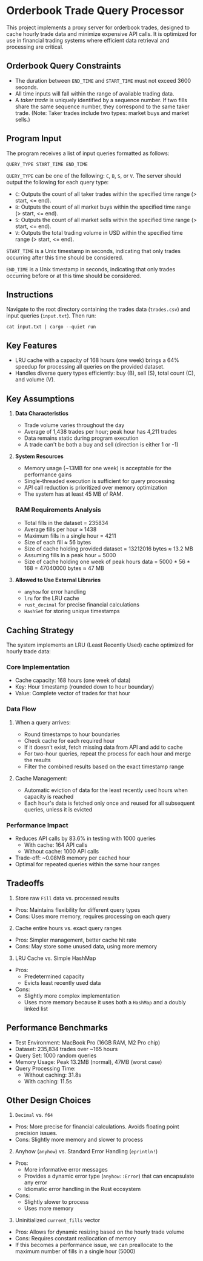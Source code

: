 # Orderbook Trade Query Processor

This project implements a proxy server for orderbook trades, designed to cache hourly trade data and minimize expensive API calls. It is optimized for use in financial trading systems where efficient data retrieval and processing are critical.


## Orderbook Query Constraints

-  The duration between `END_TIME` and `START_TIME` must not exceed 3600 seconds.
-  All time inputs will fall within the range of available trading data.
-  A _taker trade_ is uniquely identified by a sequence number. If two fills share the same sequence number, they correspond to the same taker trade. (Note: Taker trades include two types: market buys and market sells.)

## Program Input

The program receives a list of input queries formatted as follows:

```
QUERY_TYPE START_TIME END_TIME
```

`QUERY_TYPE` can be one of the following: `C`, `B`, `S`, or `V`. The server should output the following for each query type:

-  `C`: Outputs the count of all taker trades within the specified time range (> start, <= end).
-  `B`: Outputs the count of all market buys within the specified time range (> start, <= end).
-  `S`: Outputs the count of all market sells within the specified time range (> start, <= end).
-  `V`: Outputs the total trading volume in USD within the specified time range (> start, <= end).

`START_TIME` is a Unix timestamp in seconds, indicating that only trades occurring after this time should be considered.

`END_TIME` is a Unix timestamp in seconds, indicating that only trades occurring before or at this time should be considered.


## Instructions

Navigate to the root directory containing the trades data (`trades.csv`) and input queries (`input.txt`). Then run:

```
cat input.txt | cargo --quiet run
```

## Key Features
- LRU cache with a capacity of 168 hours (one week) brings a 64% speedup for processing all queries on the provided dataset.
- Handles diverse query types efficiently: buy (B), sell (S), total count (C), and volume (V).


## Key Assumptions
1. **Data Characteristics**
    - Trade volume varies throughout the day
    - Average of 1,438 trades per hour; peak hour has 4,211 trades
    - Data remains static during program execution
    - A trade can't be both a buy and sell (direction is either 1 or -1)

2. **System Resources**
    - Memory usage (~13MB for one week) is acceptable for the performance gains
    - Single-threaded execution is sufficient for query processing
    - API call reduction is prioritized over memory optimization
    - The system has at least 45 MB of RAM.

    ### RAM Requirements Analysis
    - Total fills in the dataset = 235834
    - Average fills per hour ≈ 1438
    - Maximum fills in a single hour = 4211
    - Size of each fill ≈ 56 bytes
    - Size of cache holding provided dataset = 13212016 bytes ≈ 13.2 MB
    - Assuming fills in a peak hour = 5000
    - Size of cache holding one week of peak hours data = 5000 * 56 * 168 = 47040000 bytes ≈ 47 MB

3. **Allowed to Use External Libraries**
    - `anyhow` for error handling
    - `lru` for the LRU cache
    - `rust_decimal` for precise financial calculations
    - `HashSet` for storing unique timestamps


## Caching Strategy

The system implements an LRU (Least Recently Used) cache optimized for hourly trade data:

### Core Implementation
- Cache capacity: 168 hours (one week of data)
- Key: Hour timestamp (rounded down to hour boundary)
- Value: Complete vector of trades for that hour

### Data Flow
1. When a query arrives:
   - Round timestamps to hour boundaries
   - Check cache for each required hour
   - If it doesn't exist, fetch missing data from API and add to cache
   - For two-hour queries, repeat the process for each hour and merge the results
   - Filter the combined results based on the exact timestamp range

2. Cache Management:
   - Automatic eviction of data for the least recently used hours when capacity is reached
   - Each hour's data is fetched only once and reused for all subsequent queries, unless it is evicted

### Performance Impact
- Reduces API calls by 83.6% in testing with 1000 queries
  - With cache: 164 API calls
  - Without cache: 1000 API calls
- Trade-off: ~0.08MB memory per cached hour
- Optimal for repeated queries within the same hour ranges


## Tradeoffs
1. Store raw `Fill` data vs. processed results
  - Pros: Maintains flexibility for different query types
  - Cons: Uses more memory, requires processing on each query

2. Cache entire hours vs. exact query ranges
  - Pros: Simpler management, better cache hit rate
  - Cons: May store some unused data, using more memory

3. LRU Cache vs. Simple HashMap
  - Pros:
    - Predetermined capacity
    - Evicts least recently used data
  - Cons:
    - Slightly more complex implementation
    - Uses more memory because it uses both a `HashMap` and a doubly linked list


## Performance Benchmarks
- Test Environment: MacBook Pro (16GB RAM, M2 Pro chip)
- Dataset: 235,834 trades over ~165 hours
- Query Set: 1000 random queries
- Memory Usage: Peak 13.2MB (normal), 47MB (worst case)
- Query Processing Time:
  * Without caching: 31.8s
  * With caching: 11.5s


## Other Design Choices

1. `Decimal` vs. `f64`
  - Pros: More precise for financial calculations. Avoids floating point precision issues.
  - Cons: Slightly more memory and slower to process

2. Anyhow (`anyhow`) vs. Standard Error Handling (`eprintln!`)
  - Pros:
    - More informative error messages
    - Provides a dynamic error type (`anyhow::Error`) that can encapsulate any error
    - Idiomatic error handling in the Rust ecosystem
  - Cons:
    - Slightly slower to process
    - Uses more memory

3. Uninitialized `current_fills` vector
  - Pros: Allows for dynamic resizing based on the hourly trade volume
  - Cons: Requires constant reallocation of memory
  - If this becomes a performance issue, we can preallocate to the maximum number of fills in a single hour (5000)
